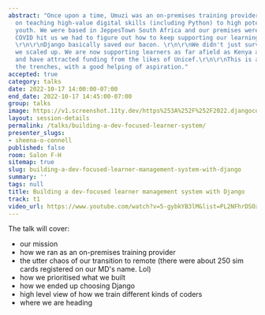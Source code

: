 ```yaml
---
abstract: "Once upon a time, Umuzi was an on-premises training provider. We focus
  on teaching high-value digital skills (including Python) to high potential underemployed
  youth. We were based in JeppesTown South Africa and our premises were... cosy. When
  COVID hit us we had to figure out how to keep supporting our learnings remotely.
  \r\n\r\nDjango basically saved our bacon. \r\n\r\nWe didn't just survive COVID,
  we scaled up. We are now supporting learners as far afield as Kenya and Nigeria
  and have attracted funding from the likes of Unicef.\r\n\r\nThis is a tale from
  the trenches, with a good helping of aspiration."
accepted: true
category: talks
date: 2022-10-17 14:00:00-07:00
end_date: 2022-10-17 14:45:00-07:00
group: talks
image: https://v1.screenshot.11ty.dev/https%253A%252F%252F2022.djangocon.us%252Fpresenters%252Fsheena-oconnell%252F/opengraph/
layout: session-details
permalink: /talks/building-a-dev-focused-learner-system/
presenter_slugs:
- sheena-o-connell
published: false
room: Salon F-H
sitemap: true
slug: building-a-dev-focused-learner-management-system-with-django
summary: ''
tags: null
title: Building a dev-focused learner management system with Django
track: t1
video_url: https://www.youtube.com/watch?v=5-gybkYB3lM&list=PL2NFhrDSOxgUoF-4F2MdAFvOK1wOrNdqB
---
```


The talk will cover:
- our mission
- how we ran as an on-premises training provider
- the utter chaos of our transition to remote (there were about 250 sim cards registered on our MD's name. Lol)
- how we prioritised what we built
- how we ended up choosing Django
- high level view of how we train different kinds of coders
- where we are heading
